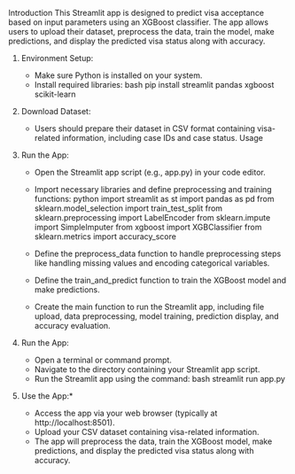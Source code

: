 Introduction
This Streamlit app is designed to predict visa acceptance based on input parameters using an XGBoost classifier. The app allows users to upload their dataset, preprocess the data, train the model, make predictions, and display the predicted visa status along with accuracy.


1. Environment Setup:
   - Make sure Python is installed on your system.
   - Install required libraries:
     bash
     pip install streamlit pandas xgboost scikit-learn
     

2. Download Dataset:
   - Users should prepare their dataset in CSV format containing visa-related information, including case IDs and case status.
 Usage
1. Run the App:
   - Open the Streamlit app script (e.g., app.py) in your code editor.
   - Import necessary libraries and define preprocessing and training functions:
     python
     import streamlit as st
     import pandas as pd
     from sklearn.model_selection import train_test_split
     from sklearn.preprocessing import LabelEncoder
     from sklearn.impute import SimpleImputer
     from xgboost import XGBClassifier
     from sklearn.metrics import accuracy_score
     
   - Define the preprocess_data function to handle preprocessing steps like handling missing values and encoding categorical variables.
   - Define the train_and_predict function to train the XGBoost model and make predictions.
   - Create the main function to run the Streamlit app, including file upload, data preprocessing, model training, prediction display, and accuracy evaluation.

2. Run the App:
   - Open a terminal or command prompt.
   - Navigate to the directory containing your Streamlit app script.
   - Run the Streamlit app using the command:
     bash
     streamlit run app.py
     

3. Use the App:*
   - Access the app via your web browser (typically at http://localhost:8501).
   - Upload your CSV dataset containing visa-related information.
   - The app will preprocess the data, train the XGBoost model, make predictions, and display the predicted visa status along with accuracy.
